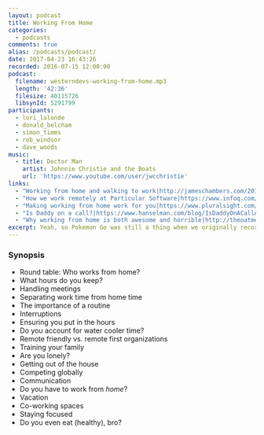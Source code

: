 ```yaml
---
layout: podcast
title: Working From Home
categories:
  - podcasts
comments: true
alias: /podcasts/podcast/
date: 2017-04-23 16:43:26
recorded: 2016-07-15 12:00:00
podcast:
  filename: westerndevs-working-from-home.mp3
  length: '42:36'
  filesize: 40115726
  libsynId: 5291799
participants:
  - lori_lalonde
  - donald_belcham
  - simon_timms
  - rob_windsor
  - dave_woods
music:
  - title: Doctor Man
    artist: Johnnie Christie and the Boats
    url: 'https://www.youtube.com/user/jwcchristie'
links:
  - "Working from home and walking to work|http://jameschambers.com/2015/03/working-from-home-and-walking-to-work-surviving-remote-work/"
  - "How we work remotely at Particular Software|https://www.infoq.com/presentations/remote-work-particular-software"
  - "Making working from home work for you|https://www.pluralsight.com/courses/make-work-from-home-work"
  - "Is Daddy on a call?|https://www.hanselman.com/blog/IsDaddyOnACallABusyLightPresenceIndicatorForLyncForMyHomeOffice.aspx"
  - "Why working from home is both awesome and horrible|http://theoatmeal.com/comics/working_home"
excerpt: Yeah, so Pokemon Go was still a thing when we originally recorded this. Add procrastination to the list of hazards for working from home.
---
```


### Synopsis

* Round table: Who works from home?
* What hours do you keep?
* Handling meetings
* Separating work time from home time
* The importance of a routine
* Interruptions
* Ensuring you put in the hours
* Do you account for water cooler time?
* Remote friendly vs. remote first organizations
* Training your family
* Are you lonely?
* Getting out of the house
* Competing globally
* Communication
* Do you have to work from _home_?
* Vacation
* Co-working spaces
* Staying focused
* Do you even eat (healthy), bro?
